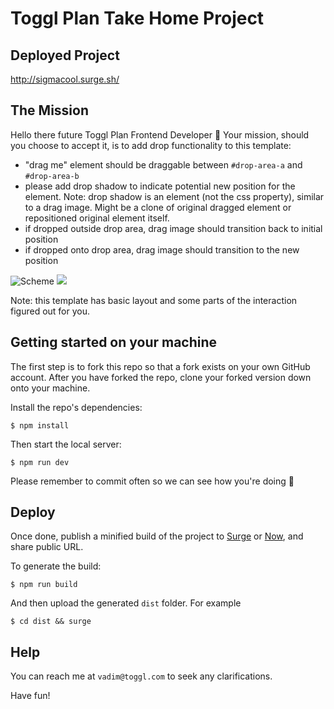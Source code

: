 # Toggl Plan Take Home Project

## Deployed Project

http://sigmacool.surge.sh/

## The Mission

Hello there future Toggl Plan Frontend Developer 👋 Your mission, should you choose to accept it, is to add drop functionality to this template:

-   "drag me" element should be draggable between `#drop-area-a` and `#drop-area-b`
-   please add drop shadow to indicate potential new position for the element. Note: drop shadow is an element (not the css property), similar to a drag image. Might be a clone of original dragged element or repositioned original element itself.
-   if dropped outside drop area, drag image should transition back to initial position
-   if dropped onto drop area, drag image should transition to the new position

![Scheme](./scheme.png)
![](https://user-images.githubusercontent.com/195229/141466967-6e79df53-8da0-4e33-8967-d3ca10e6b02c.gif)

Note: this template has basic layout and some parts of the interaction figured out for you.

## Getting started on your machine

The first step is to fork this repo so that a fork exists on your own GitHub account. After you have forked the repo, clone your forked version down onto your machine.

Install the repo's dependencies:

```
$ npm install
```

Then start the local server:

```
$ npm run dev
```

Please remember to commit often so we can see how you're doing 🙌

## Deploy

Once done, publish a minified build of the project to [Surge](http://surge.sh) or [Now](https://zeit.co), and share public URL.

To generate the build:

```
$ npm run build
```

And then upload the generated `dist` folder. For example

```
$ cd dist && surge
```

## Help

You can reach me at `vadim@toggl.com` to seek any clarifications.

Have fun!
